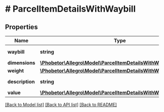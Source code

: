 # # ParcelItemDetailsWithWaybill

## Properties

Name | Type | Description | Notes
------------ | ------------- | ------------- | -------------
**waybill** | **string** | Parcel waybill. | [optional]
**dimensions** | [**\Phobetor\Allegro\Model\ParcelItemDetailsWithWaybillDimensions**](ParcelItemDetailsWithWaybillDimensions.md) |  | [optional]
**weight** | [**\Phobetor\Allegro\Model\ParcelItemDetailsWithWaybillWeight**](ParcelItemDetailsWithWaybillWeight.md) |  | [optional]
**description** | **string** | Parcel description. | [optional]
**value** | [**\Phobetor\Allegro\Model\ParcelItemDetailsWithWaybillValue**](ParcelItemDetailsWithWaybillValue.md) |  | [optional]

[[Back to Model list]](../../README.md#models) [[Back to API list]](../../README.md#endpoints) [[Back to README]](../../README.md)
